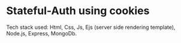 # Stateful-Auth using cookies 
Tech stack used:
Html, 
Css, 
Js, 
Ejs (server side rendering template), 
Node.js, 
Express, 
MongoDb.
